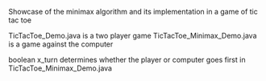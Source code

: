Showcase of the minimax algorithm and its implementation in a game of tic tac toe

TicTacToe_Demo.java is a two player game
TicTacToe_Minimax_Demo.java is a game against the computer

boolean x_turn determines whether the player or computer goes first in TicTacToe_Minimax_Demo.java
